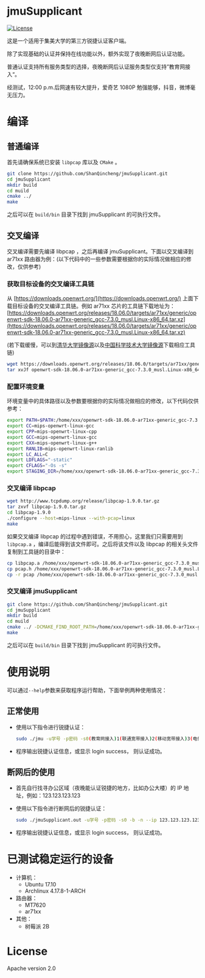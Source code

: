 # jmuSupplicant

[![License](https://img.shields.io/crates/l/rustc-serialize.svg)](https://raw.githubusercontent.com/ShanQincheng/jmuSupplicant/master/LICENSE)

这是一个适用于集美大学的第三方锐捷认证客户端。

除了实现基础的认证并保持在线功能以外，额外实现了夜晚断网后认证功能。

普通认证支持所有服务类型的选择，夜晚断网后认证服务类型仅支持”教育网接入“。

经测试，12:00 p.m.后网速有较大提升，爱奇艺 1080P 勉强能够，抖音，微博毫无压力。

# 编译

## 普通编译

首先请确保系统已安装 ```libpcap``` 库以及 ```CMake``` 。

```bash
git clone https://github.com/ShanQincheng/jmuSupplicant.git
cd jmuSupplicant
mkdir build
cd muild
cmake ../
make
```

之后可以在 ```build/bin``` 目录下找到 jmuSupplicant 的可执行文件。

## 交叉编译

交叉编译需要先编译 libpcap ，之后再编译 jmuSupplicant。下面以交叉编译到 ar71xx 路由器为例：(以下代码中的一些参数需要根据你的实际情况做相应的修改，仅供参考)

### 获取目标设备的交叉编译工具链

从 [https://downloads.openwrt.org/](https://downloads.openwrt.org/) 上面下载目标设备的交叉编译工具链。例如 ar71xx 芯片的工具链下载地址为：[https://downloads.openwrt.org/releases/18.06.0/targets/ar71xx/generic/openwrt-sdk-18.06.0-ar71xx-generic_gcc-7.3.0_musl.Linux-x86_64.tar.xz](https://downloads.openwrt.org/releases/18.06.0/targets/ar71xx/generic/openwrt-sdk-18.06.0-ar71xx-generic_gcc-7.3.0_musl.Linux-x86_64.tar.xz)

(若下载缓慢，可以到[清华大学镜像源](https://mirrors.tuna.tsinghua.edu.cn/lede/)以及[中国科学技术大学镜像源](https://mirrors.ustc.edu.cn/lede/)下载相应工具链)

```bash
wget https://downloads.openwrt.org/releases/18.06.0/targets/ar71xx/generic/openwrt-sdk-18.06.0-ar71xx-generic_gcc-7.3.0_musl.Linux-x86_64.tar.xz
tar xvJf openwrt-sdk-18.06.0-ar71xx-generic_gcc-7.3.0_musl.Linux-x86_64.tar.xz
```

### 配置环境变量

环境变量中的具体路径以及参数要根据你的实际情况做相应的修改，以下代码仅供参考：

```bash
export PATH=$PATH:/home/xxx/openwrt-sdk-18.06.0-ar71xx-generic_gcc-7.3.0_musl.Linux-x86_64/staging_dir/toolchain-mips_24kc_gcc-7.3.0_musl/bin
export CC=mips-openwrt-linux-gcc
export CPP=mips-openwrt-linux-cpp
export GCC=mips-openwrt-linux-gcc
export CXX=mips-openwrt-linux-g++
export RANLIB=mips-openwrt-linux-ranlib
export LC_ALL=C
export LDFLAGS="-static"
export CFLAGS="-Os -s"
export STAGING_DIR=/home/xxx/openwrt-sdk-18.06.0-ar71xx-generic_gcc-7.3.0_musl.Linux-x86_64/staging_dir/toolchain-mips_24kc_gcc-7.3.0_musl
```

### 交叉编译 libpcap

```bash
wget http://www.tcpdump.org/release/libpcap-1.9.0.tar.gz
tar zxvf libpcap-1.9.0.tar.gz
cd libpcap-1.9.0
./configure --host=mips-linux --with-pcap=linux
make
```

如果交叉编译 libpcap 的过程中遇到错误，不用担心，这里我们只需要用到 ```libpcap.a``` ，编译后能得到该文件即可。之后将该文件以及 libpcap 的相关头文件复制到工具链的目录中：

```bash
cp libpcap.a /home/xxx/openwrt-sdk-18.06.0-ar71xx-generic_gcc-7.3.0_musl.Linux-x86_64/staging_dir/toolchain-mips_24kc_gcc-7.3.0_musl/lib
cp pcap.h /home/xxx/openwrt-sdk-18.06.0-ar71xx-generic_gcc-7.3.0_musl.Linux-x86_64/staging_dir/toolchain-mips_24kc_gcc-7.3.0_musl/include
cp -r pcap /home/xxx/openwrt-sdk-18.06.0-ar71xx-generic_gcc-7.3.0_musl.Linux-x86_64/staging_dir/toolchain-mips_24kc_gcc-7.3.0_musl/include
```

### 交叉编译 jmuSupplicant

```bash
git clone https://github.com/ShanQincheng/jmuSupplicant.git
cd jmuSupplicant
mkdir build
cd muild
cmake ../ -DCMAKE_FIND_ROOT_PATH=/home/xxx/openwrt-sdk-18.06.0-ar71xx-generic_gcc-7.3.0_musl.Linux-x86_64/staging_dir/toolchain-mips_24kc_gcc-7.3.0_musl -DCMAKE_FIND_ROOT_PATH_MODE_LIBRARY=ONLY -DCMAKE_C_COMPILER=/home/xxx/openwrt-sdk-18.06.0-ar71xx-generic_gcc-7.3.0_musl.Linux-x86_64/staging_dir/toolchain-mips_24kc_gcc-7.3.0_musl/bin/mips-openwrt-linux-gcc
make
```

之后可以在 ```build/bin``` 目录下找到 jmuSupplicant 的可执行文件。

# 使用说明

可以通过```--help```参数来获取程序运行帮助，下面举例两种使用情况：

## 正常使用

- 使用以下指令进行锐捷认证：

  ```bash
  sudo ./jmu -u学号 -p密码 -s0(教育网接入)1(联通宽带接入)2(移动宽带接入)3(电信宽带接入) -b
  ```

- 程序输出锐捷认证信息，或显示 login success， 则认证成功。

## 断网后的使用

- 首先自行找寻办公区域（夜晚能认证锐捷的地方，比如办公大楼）的 IP 地址，例如：123.123.123.123

- 使用以下指令进行断网后的锐捷认证：

  ```bash
  sudo ./jmuSupplicant.out -u学号 -p密码 -s0 -b -n --ip 123.123.123.123
  ```

- 程序输出锐捷认证信息，或显示 login success， 则认证成功。

# 已测试稳定运行的设备

- 计算机：
  - Ubuntu 17.10
  - Archlinux 4.17.8-1-ARCH
- 路由器：
  - MT7620
  - ar71xx
- 其他：
  - 树莓派 2B

# License

Apache version 2.0

